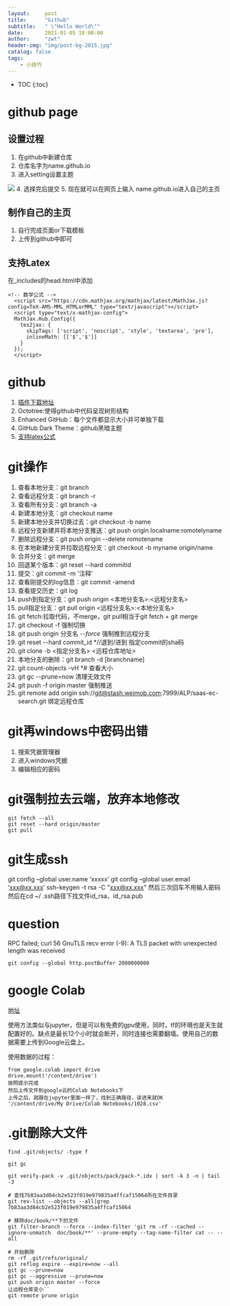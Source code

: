 ```yaml
---
layout:     post
title:      "Github"
subtitle:   " \"Hello World\""
date:       2021-01-05 18:00:00
author:     "zwt"
header-img: "img/post-bg-2015.jpg"
catalog: false
tags:
    - 小技巧
---
```

* TOC
{:toc}
# github page
## 设置过程
1. 在github中新建仓库
2. 仓库名字为name.github.io
3. 进入setting设置主题

![](https://zwt0204.github.io//img/gitpage.jpg)
4. 选择完后提交
5. 现在就可以在网页上输入 name.github.io进入自己的主页

## 制作自己的主页
1. 自行完成页面or下载模板
2. 上传到github中即可

## 支持Latex
在_includes的head.html中添加
```
<!-- 数学公式 -->
  <script src="https://cdn.mathjax.org/mathjax/latest/MathJax.js?config=TeX-AMS-MML_HTMLorMML" type="text/javascript"></script>
  <script type="text/x-mathjax-config">
  MathJax.Hub.Config({
    tex2jax: {
      skipTags: ['script', 'noscript', 'style', 'textarea', 'pre'],
      inlineMath: [['$','$']]
    }
  });
  </script>
```
# github

1. [插件下载地址](https://crxdl.com/)
2. Octotree:使得github中代码呈现树形结构
3. Enhanced GitHub：每个文件都显示大小并可单独下载
4. GitHub Dark Theme：github黑暗主题
5. [支持latex公式](https://chrome.google.com/webstore/detail/mathjax-plugin-for-github/ioemnmodlmafdkllaclgeombjnmnbima/related)

# git操作
1. 查看本地分支：git branch​
2. 查看远程分支：git branch -r​
3. 查看所有分支：git branch -a​
4. 新建本地分支：git checkout name​
5. 新建本地分支并切换过去：git checkout -b name​
6. 远程分支新建并将本地分支推送：git push origin localname:romotelyname​
7. 删除远程分支：git push origin --delete romotename​
8. 在本地新建分支并拉取远程分支：git checkout -b myname origin/name​
9. 合并分支：git merge​
10. 回退某个版本：git reset --hard commitid​
11. 提交：git commit -m '注释'​
12. 查看刚提交的log信息：git commit -amend​
13. 查看提交历史：git log​
14. push到指定分支：git push origin <本地分支名>:<远程分支名>
15. pull指定分支：git pull origin <远程分支名>:<本地分支名>
16. git fetch:拉取代码，不merge，git pull相当于git fetch + git merge
17. git checkout -f 强制切换
18. git push origin 分支名 *--force*  强制推到远程分支
19. git reset --hard commit_id     *//退到/进到 指定commit的sha码
20. git clone -b <指定分支名> <远程仓库地址>
21. 本地分支的删除：git branch -d [branchname]
22. git count-objects -vH   *# 查看大小
23. git gc --prune=now  清理无效文件
24. git push -f origin master  强制推送
25. git remote add origin ssh://git@stash.weimob.com:7999/ALP/saas-ec-search.git  绑定远程仓库


# git再windows中密码出错
1. 搜索凭据管理器
2. 进入windows凭据
3. 编辑相应的密码

# git强制拉去云端，放弃本地修改
```
git fetch --all
git reset --hard origin/master
git pull
```

# git生成ssh

git config –global user.name ‘xxxxx’ 
git config –global user.email ‘xxx@xx.xxx’
ssh-keygen -t rsa -C "xxx@xx.xxx"
然后三次回车不用输入密码
然后在cd ~/ .ssh路径下找文件id_rsa、id_rsa.pub


# question

RPC failed; curl 56 GnuTLS recv error (-9): A TLS packet with unexpected length was received
```
git config --global http.postBuffer 2000000000
```

# google Colab

[地址](https://colab.research.google.com/notebooks/intro.ipynb#scrollTo=-Rh3-Vt9Nev9)

使用方法类似与jupyter，但是可以有免费的gpu使用，同时，tf的环境也是天生就配置好的。缺点是最长12个小时就会断开，同时连接也需要翻墙。使用自己的数据需要上传到Google云盘上。

使用数据的过程：
```
from google.colab import drive
drive.mount('/content/drive')
按照提示完成
然后上传文件到google云的Colab Notebooks下
上传之后，就跟在jupyter里面一样了，找到正确路径，读进来就OK
'/content/drive/My Drive/Colab Notebooks/1028.csv'
```

# .git删除大文件

```
find .git/objects/ -type f

git gc

git verify-pack -v .git/objects/pack/pack-*.idx | sort -k 3 -n | tail -3 

# 查找7b83aa3d84cb2e523f019e979835a4ffcaf15064所在文件目录
git rev-list --objects --all|grep 7b83aa3d84cb2e523f019e979835a4ffcaf15064

# 移除doc/book/**下的文件
git filter-branch --force --index-filter 'git rm -rf --cached --ignore-unmatch  doc/book/**' --prune-empty --tag-name-filter cat -- --all

# 开始删除
rm -rf .git/refs/original/
git reflog expire --expire=now --all
git gc --prune=now
git gc --aggressive --prune=now
git push origin master --force
让远程仓库变小``
git remote prune origin
```












